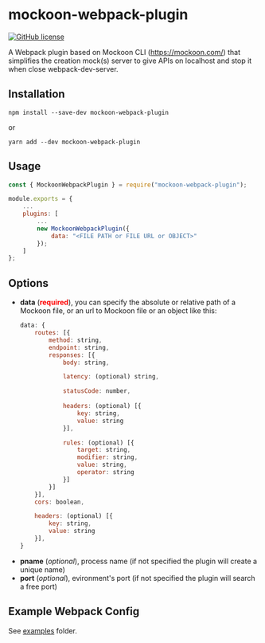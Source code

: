 # mockoon-webpack-plugin

[![GitHub license](https://img.shields.io/github/license/Naereen/StrapDown.js.svg)](https://github.com/Naereen/StrapDown.js/blob/master/LICENSE)

A Webpack plugin based on Mockoon CLI (https://mockoon.com/) that simplifies the creation mock(s) server to give APIs on localhost and stop it when close webpack-dev-server.

## Installation
```
npm install --save-dev mockoon-webpack-plugin
```
or
```
yarn add --dev mockoon-webpack-plugin
```

## Usage
```js
const { MockoonWebpackPlugin } = require("mockoon-webpack-plugin");

module.exports = {
    ...
    plugins: [
        ...
        new MockoonWebpackPlugin({
            data: "<FILE PATH or FILE URL or OBJECT>"
        });
    ]
};
```

## Options

- **data** (<span style="color:red">**required**</span>), you can specify the absolute or relative path of a Mockoon file, or an url to Mockoon file or an object like this:
    ```js
    data: {
        routes: [{
            method: string,
            endpoint: string,
            responses: [{
                body: string,

                latency: (optional) string,

                statusCode: number,
                
                headers: (optional) [{
                    key: string,
                    value: string
                }],

                rules: (optional) [{
                    target: string,
                    modifier: string,
                    value: string,
                    operator: string
                }]
            }]
        }],
        cors: boolean,

        headers: (optional) [{
            key: string,
            value: string
        }],
    }
    ```
- **pname** (*optional*), process name (if not specified the plugin will create a unique name)
- **port** (*optional*), evironment's port (if not specified the plugin will search a free port)

## Example Webpack Config
See [examples](./examples/) folder.